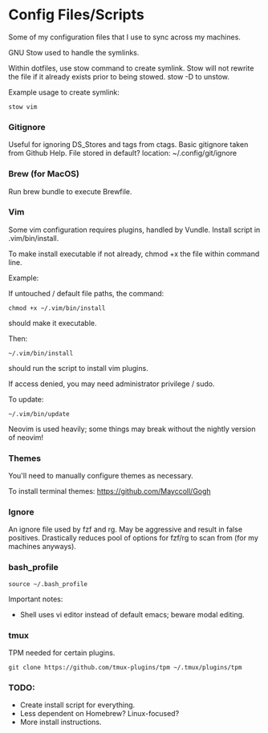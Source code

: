 # Config Files/Scripts
Some of my configuration files that I use to sync across my machines.

GNU Stow used to handle the symlinks.

Within dotfiles, use stow command to create symlink. Stow will not rewrite the file if it already exists prior to being stowed. stow -D to unstow.

Example usage to create symlink:
```
stow vim
```

### Gitignore
Useful for ignoring DS_Stores and tags from ctags. Basic gitignore taken from Github Help.
File stored in default? location: ~/.config/git/ignore

### Brew (for MacOS)
Run brew bundle to execute Brewfile.

### Vim
Some vim configuration requires plugins, handled by Vundle. Install script in .vim/bin/install.

To make install executable if not already, chmod +x the file within command line.

Example:

If untouched / default file paths, the command:
```
chmod +x ~/.vim/bin/install
```
should make it executable.

Then:
```
~/.vim/bin/install
```
should run the script to install vim plugins.

If access denied, you may need administrator privilege / sudo.

To update:
```
~/.vim/bin/update
```

Neovim is used heavily; some things may break without the nightly version of neovim!

### Themes
You'll need to manually configure themes as necessary.

To install terminal themes:
https://github.com/Mayccoll/Gogh

### Ignore
An ignore file used by fzf and rg. May be aggressive and result in false positives.
Drastically reduces pool of options for fzf/rg to scan from (for my machines anyways).

### bash_profile
```
source ~/.bash_profile
```
Important notes:

- Shell uses vi editor instead of default emacs; beware modal editing.

### tmux
TPM needed for certain plugins.

```
git clone https://github.com/tmux-plugins/tpm ~/.tmux/plugins/tpm
```

### TODO:

- Create install script for everything.
- Less dependent on Homebrew? Linux-focused?
- More install instructions.
